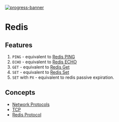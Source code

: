 [![progress-banner](https://backend.codecrafters.io/progress/redis/d6e006c6-c67c-4659-88e9-41c25da8e0d4)](https://app.codecrafters.io/users/codecrafters-bot?r=2qF)

# Redis

## Features 

1. `PING` - equivalent to [Redis PING](https://redis.io/commands/ping)
2. `ECHO` - equivalent to [Redis ECHO](https://redis.io/commands/echo)
3. `GET` - equivalent to [Redis Get](https://redis.io/commands/get)
4. `SET` - equivalent to [Redis Set](https://redis.io/commands/set)
5. `SET` with `PX` - equivalent to redis passive expiration. 

## Concepts
- [Network Protocols](concepts/1_Network_Protocols.md)
- [TCP](concepts/2_TCP.md)
- [Redis Protocol](https://redis.io/docs/latest/develop/reference/protocol-spec/)